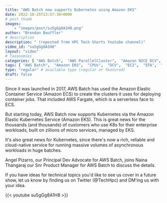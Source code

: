 ```yaml
---
title: "AWS Batch now supports Kubernetes using Amazon EKS"
date: 2022-10-25T13:57:30+0000
# post thumb
images:
    - "images/post/su5gGg8A1H8.png"
author: "Brendan Bouffler"
# description
description: " (reposted from HPC Tech Shorts Youtube channel)"
video_id: "su5gGg8A1H8"
layout: "video"
# Taxonomies
categories: [ "AWS Batch",  "AWS ParallelCluster",  "Amazon NICE DCV",  "Elastic Fabric Adapter",  "Life Sciences", ]
tags: [ "AWS Batch",  "Amazon EKS",  "CPUs",  "DCV",  "EC2",  "EFA",  "Elastic Kubernetes Service",  "GPUs",  "HPC",  "High Performance Computing",  "KubeCon",  "Kubernetes",  "Lustre",  "MPI",  "ParallelCluster",  "Schedulers",  "Storage",  "autoscaling",  "batch",  "bioinformatics",  "cloud computing",  "containers",  "elastic",  "elastic fabric adapter",  "infiniband",  "scientific computing",  "technical computing",  "tightly-coupled",  "virtualization",  "vizualization",  "techshorts", ]
type: "regular" # available type (regular or featured)
draft: false
---
```


Since it was launched in 2017, AWS Batch has used the Amazon Elastic Container Service (Amazon ECS) to create the clusters it uses for deploying container jobs. That included AWS Fargate, which is a serverless face to ECS.

But starting today, AWS Batch now supports Kubernetes via the Amazon Elastic Kubernetes Service (Amazon EKS). This is great news for the thousands (and thousands) of customers who use K8s for their enterprise workloads, built on zillions of micro services, managed by EKS.

It's also great news for Kubernetes, since there's now a rich, reliable and cloud-native service for running massive volumes of asynchronous workloads in huge batches.

Angel Pizarro, our Principal Dev Advocate for AWS Batch, joins Naina Thangaraj our Snr Product Manager for AWS Batch to discuss the details.

If you have ideas for technical topics you'd like to see us cover in a future show, let us know by finding us on Twitter (@TechHpc) and DM'ing us with your idea.

{{< youtube su5gGg8A1H8 >}}